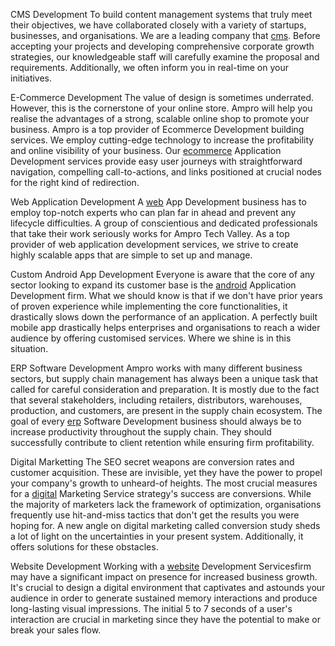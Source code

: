 CMS Development
To build content management systems that truly meet their objectives, we have collaborated closely with a variety of startups, businesses, and organisations. We are a leading company that <a href="https://amprotechvalley.com/">cms</a>. Before accepting your projects and developing comprehensive corporate growth strategies, our knowledgeable staff will carefully examine the proposal and requirements. Additionally, we often inform you in real-time on your initiatives.

E-Commerce Development
The value of design is sometimes underrated. However, this is the cornerstone of your online store. Ampro will help you realise the advantages of a strong, scalable online shop to promote your business. Ampro is a top provider of Ecommerce Development building services. We employ cutting-edge technology to increase the profitability and online visibility of your business. Our <a href="https://amprotechvalley.com/">ecommerce</a> Application Development services provide easy user journeys with straightforward navigation, compelling call-to-actions, and links positioned at crucial nodes for the right kind of redirection.

Web Application Development
A <a href="https://amprotechvalley.com/">web</a> App Development business has to employ top-notch experts who can plan far in ahead and prevent any lifecycle difficulties. A group of conscientious and dedicated professionals that take their work seriously works for Ampro Tech Valley. As a top provider of web application development services, we strive to create highly scalable apps that are simple to set up and manage.

Custom Android App Development
Everyone is aware that the core of any sector looking to expand its customer base is the <a href="https://amprotechvalley.com/">android</a> Application Development firm. What we should know is that if we don't have prior years of proven experience while implementing the core functionalities, it drastically slows down the performance of an application. A perfectly built mobile app drastically helps enterprises and organisations to reach a wider audience by offering customised services. Where we shine is in this situation.

ERP Software Development
Ampro works with many different business sectors, but supply chain management has always been a unique task that called for careful consideration and preparation. It is mostly due to the fact that several stakeholders, including retailers, distributors, warehouses, production, and customers, are present in the supply chain ecosystem. The goal of every <a href="https://amprotechvalley.com/">erp</a> Software Development business should always be to increase productivity throughout the supply chain. They should successfully contribute to client retention while ensuring firm profitability.

Digital Marketting
The SEO secret weapons are conversion rates and customer acquisition. These are invisible, yet they have the power to propel your company's growth to unheard-of heights. The most crucial measures for a <a href="https://amprotechvalley.com/">digital</a> Marketing Service strategy's success are conversions. While the majority of marketers lack the framework of optimization, organisations frequently use hit-and-miss tactics that don't get the results you were hoping for. A new angle on digital marketing called conversion study sheds a lot of light on the uncertainties in your present system. Additionally, it offers solutions for these obstacles.

Website Development
Working with a <a href="https://amprotechvalley.com/">website</a> Development Servicesfirm may have a significant impact on presence for increased business growth. It's crucial to design a digital environment that captivates and astounds your audience in order to generate sustained memory interactions and produce long-lasting visual impressions. The initial 5 to 7 seconds of a user's interaction are crucial in marketing since they have the potential to make or break your sales flow.
